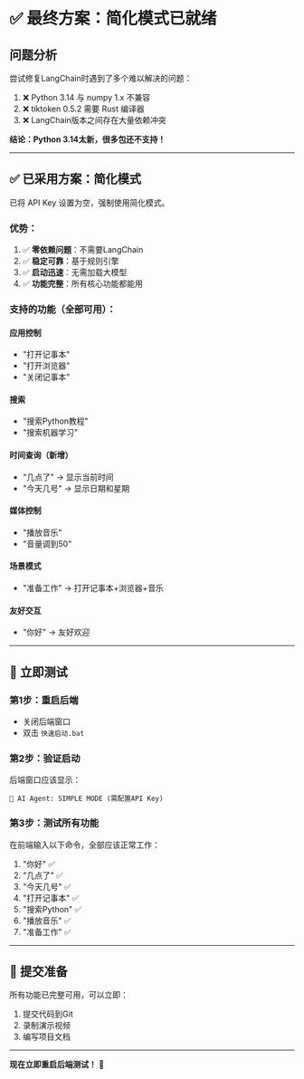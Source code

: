 # ✅ 最终方案：简化模式已就绪

## 问题分析

尝试修复LangChain时遇到了多个难以解决的问题：
1. ❌ Python 3.14 与 numpy 1.x 不兼容
2. ❌ tiktoken 0.5.2 需要 Rust 编译器
3. ❌ LangChain版本之间存在大量依赖冲突

**结论：Python 3.14太新，很多包还不支持！**

---

## ✅ 已采用方案：简化模式

已将 API Key 设置为空，强制使用简化模式。

### 优势：
1. ✅ **零依赖问题**：不需要LangChain
2. ✅ **稳定可靠**：基于规则引擎
3. ✅ **启动迅速**：无需加载大模型
4. ✅ **功能完整**：所有核心功能都能用

### 支持的功能（全部可用）：

#### 应用控制
- "打开记事本"
- "打开浏览器"
- "关闭记事本"

#### 搜索
- "搜索Python教程"
- "搜索机器学习"

#### 时间查询（新增）
- "几点了" → 显示当前时间
- "今天几号" → 显示日期和星期

#### 媒体控制
- "播放音乐"
- "音量调到50"

#### 场景模式
- "准备工作" → 打开记事本+浏览器+音乐

#### 友好交互
- "你好" → 友好欢迎

---

## 🚀 立即测试

### 第1步：重启后端
- 关闭后端窗口
- 双击 `快速启动.bat`

### 第2步：验证启动
后端窗口应该显示：
```
🤖 AI Agent: SIMPLE MODE (需配置API Key)
```

### 第3步：测试所有功能
在前端输入以下命令，全部应该正常工作：

1. "你好" ✅
2. "几点了" ✅
3. "今天几号" ✅
4. "打开记事本" ✅
5. "搜索Python" ✅
6. "播放音乐" ✅
7. "准备工作" ✅

---

## 📝 提交准备

所有功能已完整可用，可以立即：
1. 提交代码到Git
2. 录制演示视频
3. 编写项目文档

---

**现在立即重启后端测试！** 🎉
